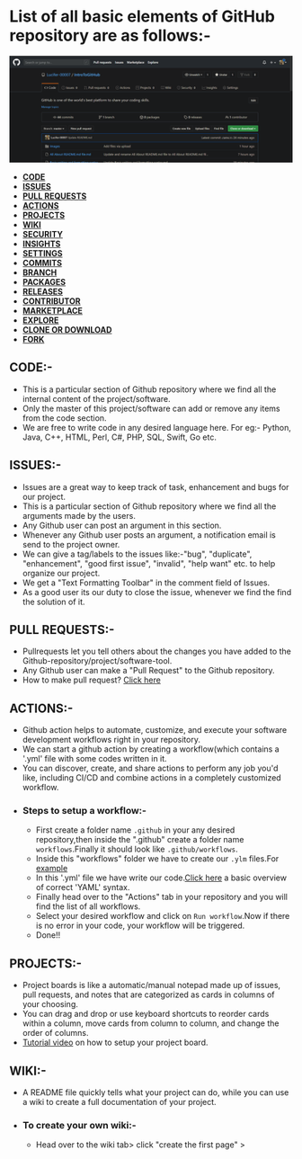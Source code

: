 # List  of  all  basic  elements  of  GitHub  repository  are  as  follows:-
![](Images/Screenshot%20(91).png)
- [**CODE**](#code-)
- [**ISSUES**](#issues-)
- [**PULL REQUESTS**](#pull-requests-)
- [**ACTIONS**](#actions-)
- [**PROJECTS**](#projects-)
- [**WIKI**](#wiki-)
- [**SECURITY**](#security-)
- [**INSIGHTS**](#insights-)
- [**SETTINGS**](#settings-)
- [**COMMITS**](#commits-)
- [**BRANCH**](#branch-)
- [**PACKAGES**](#packages-)
- [**RELEASES**](#releases-)
- [**CONTRIBUTOR**](#contributor-)
- [**MARKETPLACE**](#marketplace-)
- [**EXPLORE**](#explore-)
- [**CLONE OR DOWNLOAD**](#clone-or-download-)
- [**FORK**](#fork-)


## CODE:-
- This is a particular section of Github repository where we find all the internal content of the project/software. 
- Only the master of this project/software can add or remove any items from the code section.
- We are free to write code in any desired language here. For eg:- Python, Java, C++, HTML, Perl, C#, PHP, SQL, Swift, Go etc.


## ISSUES:-
- Issues are a great way to keep track of task, enhancement and bugs for our project.  
- This is a particular section of Github repository where we find all the arguments made by the users.
- Any Github user can post an argument in this section.
- Whenever any Github user posts an argument, a notification email is send to the project owner.
- We can give a tag/labels to the issues like:-"bug", "duplicate", "enhancement", "good first issue", "invalid", "help want" etc. to help organize our project.
- We get a "Text Formatting Toolbar" in the comment field of Issues.           
- As a good user its our duty to close the issue, whenever we find the find the solution of it.


## PULL REQUESTS:-
- Pullrequests let you tell others about the changes you have added to the Github-repository/project/software-tool.
- Any Github user can make a "Pull Request" to the Github repository.
- How to make pull request?  [Click here](https://www.youtube.com/watch?v=e3bjQX9jIBk)


## ACTIONS:-
- Github action helps to automate, customize, and execute your software development workflows right in your repository.
- We can start a github action by creating a workflow(which contains a  '.yml' file with some codes written in it.
- You can discover, create, and share actions to perform any job you'd like, including CI/CD and combine actions in a completely customized workflow.
- ### Steps to setup a workflow:-
  - First create a folder name `.github` in your any desired repository,then inside the ".github" create a folder name `workflows`.Finally it should look like `.github/workflows`.
  - Inside this "workflows" folder we have to create our `.ylm` files.For [example](https://github.com/Lucifer-00007/Lucifer-00007/blob/main/.github/workflows/blog-post-workflow.yml)
  - In this '.yml' file we have write our code.[Click here](https://docs.ansible.com/ansible/latest/reference_appendices/YAMLSyntax.html) a basic overview of correct 'YAML' syntax.
  - Finally head over to the "Actions" tab in your repository and you will find the list of all workflows.
  - Select your desired workflow and click on `Run workflow`.Now if there is no error in your code, your workflow will be triggered.
  - Done!!


## PROJECTS:-
- Project boards is like a automatic/manual notepad made up of issues, pull requests, and notes that are categorized as cards in columns of your choosing. 
- You can drag and drop or use keyboard shortcuts to reorder cards within a column, move cards from column to column, and change the order of columns.
- [Tutorial video](https://youtu.be/ff5cBkPg-bQ) on how to setup your project board.


## WIKI:-
- A README file quickly tells what your project can do, while you can use a wiki to create a full documentation of your project.
- ### To create your own wiki:-
  - Head over to the wiki tab> click "create the first page" >  
   

